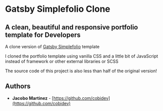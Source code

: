 # Gatsby Simplefolio Clone
## A clean, beautiful and responsive portfolio template for Developers

A clone version of [Gatsby Simplefolio](https://gatsby-simplefolio.netlify.app/) template

I cloned the portfolio template using vanilla CSS and a little bit of JavaScript instead of framework or other external libraries or SCSS

The source code of this project is also less than half of the original version!

## Authors
- **Jacobo Martinez** - [https://github.com/cobidev](https://github.com/cobidev)